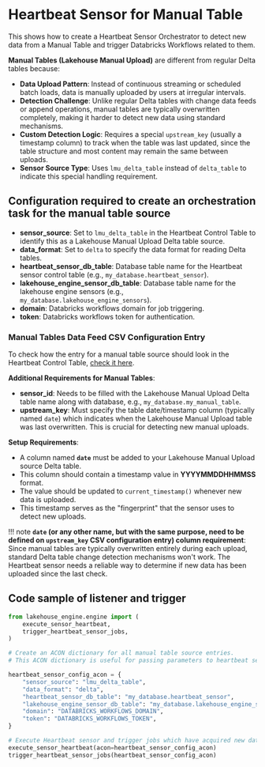 # Heartbeat Sensor for Manual Table

This shows how to create a Heartbeat Sensor Orchestrator to detect new data from a
Manual Table and trigger Databricks Workflows related to them.

**Manual Tables (Lakehouse Manual Upload)** are different from regular Delta tables because:

- **Data Upload Pattern**: Instead of continuous streaming or scheduled batch loads, data is manually uploaded by users at irregular intervals.
- **Detection Challenge**: Unlike regular Delta tables with change data feeds or append operations, manual tables are typically overwritten completely, making it harder to detect new data using standard mechanisms.
- **Custom Detection Logic**: Requires a special `upstream_key` (usually a timestamp column) to track when the table was last updated, since the table structure and most content may remain the same between uploads.
- **Sensor Source Type**: Uses `lmu_delta_table` instead of `delta_table` to indicate this special handling requirement.

## Configuration required to create an orchestration task for the manual table source

- **sensor_source**: Set to `lmu_delta_table` in the Heartbeat Control Table to identify this as a Lakehouse Manual Upload Delta table source.
- **data_format**: Set to `delta` to specify the data format for reading Delta tables.
- **heartbeat_sensor_db_table**: Database table name for the Heartbeat sensor control table (e.g., `my_database.heartbeat_sensor`).
- **lakehouse_engine_sensor_db_table**: Database table name for the lakehouse engine sensors (e.g., `my_database.lakehouse_engine_sensors`).
- **domain**: Databricks workflows domain for job triggering.
- **token**: Databricks workflows token for authentication.

### Manual Tables Data Feed CSV Configuration Entry

To check how the entry for a manual table source should look in the Heartbeat Control Table, [check it here](../heartbeat.md#heartbeat-sensor-control-table-reference-records).

**Additional Requirements for Manual Tables**:

- **sensor_id**: Needs to be filled with the Lakehouse Manual Upload Delta table name along with database, e.g., `my_database.my_manual_table`.
- **upstream_key**: Must specify the table date/timestamp column (typically named `date`) which indicates when the Lakehouse Manual Upload table was last overwritten. This is crucial for detecting new manual uploads.

**Setup Requirements**:

- A column named **`date`** must be added to your Lakehouse Manual Upload source Delta table.
- This column should contain a timestamp value in **YYYYMMDDHHMMSS** format.
- The value should be updated to `current_timestamp()` whenever new data is uploaded.
- This timestamp serves as the "fingerprint" that the sensor uses to detect new uploads.

!!! note
    **`date` (or any other name, but with the same purpose, need to be defined on 
    `upstream_key` CSV configuration entry) column requirement**: Since manual tables 
    are typically overwritten entirely during each upload, standard Delta table change
    detection mechanisms won't work. The Heartbeat sensor needs a reliable way to
    determine if new data has been uploaded since the last check.

## Code sample of listener and trigger

```python
from lakehouse_engine.engine import (
    execute_sensor_heartbeat,
    trigger_heartbeat_sensor_jobs,
)

# Create an ACON dictionary for all manual table source entries.
# This ACON dictionary is useful for passing parameters to heartbeat sensors.

heartbeat_sensor_config_acon = {
    "sensor_source": "lmu_delta_table",
    "data_format": "delta",
    "heartbeat_sensor_db_table": "my_database.heartbeat_sensor",
    "lakehouse_engine_sensor_db_table": "my_database.lakehouse_engine_sensors",
    "domain": "DATABRICKS_WORKFLOWS_DOMAIN",
    "token": "DATABRICKS_WORKFLOWS_TOKEN",
}

# Execute Heartbeat sensor and trigger jobs which have acquired new data. 
execute_sensor_heartbeat(acon=heartbeat_sensor_config_acon)
trigger_heartbeat_sensor_jobs(heartbeat_sensor_config_acon)
```
